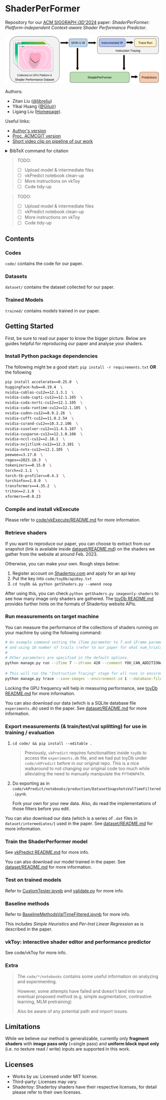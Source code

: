 # ShaderPerFormer

Repository for our [ACM SIGGRAPH i3D'2024](https://i3dsymposium.org/2024/) paper: *ShaderPerFormer: Platform-independent Context-aware Shader Performance Predictor*.

![Pipeline Overview](image/PipelineOverview.png)

Authors:
- Zitan Liu ([@libreliu](https://github.com/libreliu))
- Yikai Huang ([@Giluir](https://github.com/Giluir))
- Ligang Liu ([Homepage](http://staff.ustc.edu.cn/~lgliu)).

Useful links:
- [Author's version](./ShaderPerFormer.pdf)
- [Proc. ACMCGIT version](https://doi.org/10.1145/3651295)
- [Short video clip on pipeline of our work](./I3D-Video-HiRes.mp4)

<details>
<summary>BibTeX command for citation</summary>

```bibtex
@article{10.1145/3651295,
author = {Liu, Zitan and Huang, Yikai and Liu, Ligang},
title = {ShaderPerFormer: Platform-independent Context-aware Shader Performance Predictor},
year = {2024},
issue_date = {May 2024},
publisher = {Association for Computing Machinery},
address = {New York, NY, USA},
volume = {7},
number = {1},
url = {https://doi.org/10.1145/3651295},
doi = {10.1145/3651295},
abstract = {The ability to model and predict the execution time of GPU computations is crucial for real-time graphics application development and optimization. While there are many existing methodologies for graphics programmers to provide such estimates, those methods are often vendor-dependent, require the platforms to be tested, or fail to capture the contextual influences among shader instructions. To address this challenge, we propose ShaderPerFormer, a platform-independent, context-aware deep-learning approach to model GPU performance and provide end-to-end performance predictions on a per-shader basis. To provide more accurate predictions, our method contains a separate stage to gather platform-independent shader program trace information. We also provide a dataset consisting of a total of 54,667 fragment shader performance samples on 5 different platforms. Compared to the PILR and SH baseline methods, our approach reduces the average MAPE across five platforms by 8.26\% and 25.25\%, respectively.},
journal = {Proc. ACM Comput. Graph. Interact. Tech.},
month = {may},
articleno = {2},
numpages = {17},
keywords = {GPU, performance modeling, shader performance prediction}
}
```

</details>

> TODO:
> - [ ] Upload model & intermediate files
> - [ ] vkPredict notebook clean-up
> - [ ] More instructions on vkToy
> - [ ] Code tidy-up

> TODO:
> - [ ] Upload model & intermediate files
> - [ ] vkPredict notebook clean-up
> - [ ] More instructions on vkToy
> - [ ] Code tidy-up

## Contents

### Codes

`code/` contains the code for our paper.

### Datasets

`dataset/` contains the dataset collected for our paper.

### Trained Models

`trained/` contains models trained in our paper.

## Getting Started

First, be sure to read our paper to know the bigger picture. Below are guides helpful for reproducing our paper and analyse your shaders.

### Install Python package dependencies

The following might be a good start: `pip install -r requirements.txt` **OR** the following

```bash
pip install accelerate==0.25.0  \
huggingface-hub==0.19.4  \
nvidia-cublas-cu12==12.1.3.1  \
nvidia-cuda-cupti-cu12==12.1.105  \
nvidia-cuda-nvrtc-cu12==12.1.105  \
nvidia-cuda-runtime-cu12==12.1.105  \
nvidia-cudnn-cu12==8.9.2.26  \
nvidia-cufft-cu12==11.0.2.54  \
nvidia-curand-cu12==10.3.2.106  \
nvidia-cusolver-cu12==11.4.5.107  \
nvidia-cusparse-cu12==12.1.0.106  \
nvidia-nccl-cu12==2.18.1  \
nvidia-nvjitlink-cu12==12.3.101  \
nvidia-nvtx-cu12==12.1.105  \
peewee==3.17.0  \
regex==2023.10.3  \
tokenizers==0.15.0  \
torch==2.1.1  \
torch-tb-profiler==0.4.3  \
torchinfo==1.8.0  \
transformers==4.35.2  \
triton==2.1.0  \
xformers==0.0.23
```

### Compile and install vkExecute

Please refer to [code/vkExecute/README.md](code/vkExecute/README.md) for more information.

### Retrieve shaders

If you want to reproduce our paper, you can choose to extract from our snapshot (link is available inside [dataset/README.md](dataset/README.md)) on the shaders we gather from the website at around Feb. 2023.

Otherwise, you can make your own. Rough steps below:

1. Register account on [Shadertoy.com](https://www.shadertoy.com) and apply for an api key
2. Put the key into `code/toyDb/apiKey.txt`
3. `cd toyDb && python getShaders.py --amend noop`

After using this, you can check `python getShaders.py imageonly-shaders` to see how many image only shaders are gathered. The [toyDb README.md](code/toyDb/README.md) provides further hints on the formats of Shadertoy website APIs.

### Run measurements on target machine

You can measure the performance of the collections of shaders running on your machine by using the following command:

```bash
# An example command setting the iTime parameter to 7 and iFrame parameter to 420
# and using 10 number of trails (refer to our paper for what num_trials and num_cycles exactly means)
#
# Other parameters are specified in the default options.
python manage.py run --iTime 7 --iFrame 420 --comment YOU_CAN_ADDITIONALLY_PUT_COMMENT_HERE --num-trials 10 --save-images --database-file ${REPO_ROOT}/dataset/experiments.db 2> measurement_log.log

# This will run the "Instruction Tracing" stage for all runs in environment with ID=1
python manage.py trace --save-images --environment-id 1 --database-file ${REPO_ROOT}/dataset/experiments.db 2> trace_log.log
```

Locking the GPU frequency will help in measuring performance, see [toyDb README.md](code/toyDb/README.md) for more information.

You can also download our data (which is a SQLite database file `experiments.db`) used in the paper. See [dataset/README.md](dataset/README.md) for more information.

### Export measurements (& train/test/val splitting) for use in training / evaluation

1. `cd code/ && pip install --editable .`

   > Previously, `vkPredict` requires functionalities inside `toyDb` to access the `experiments.db` file, and we had put toyDb under `code/vkPredict` before in our original repo. This is a nice walkaround to not changing our original code too much while alleviating the need to manually manipulate the `PYTHONPATH`.

2. Do exporting as in `code/vkPredict/notebooks/production/DatasetSnapshotsValTimeFiltered.ipynb`.

   Fork your own for your new data. Also, do read the implementations of those filters before you edit.

You can also download our data (which is a series of `.dat` files in `dataset/intermediates/`) used in the paper. See [dataset/README.md](dataset/README.md) for more information.

### Train the ShaderPerformer model

See [vkPredict README.md](code/vkPredict/README.md) for more info.

You can also download our model trained in the paper. See [dataset/README.md](dataset/README.md) for more information.

### Test on trained models

Refer to [CustomTester.ipynb](code/vkPredict/notebooks/CustomTester.ipynb) and [validate.py](code/vkPredict/validate.py) for more info.

### Baseline methods

Refer to [BaselineMethodsValTimeFiltered.ipynb](code/vkPredict/notebooks/production/BaselineMethodsValTimeFiltered.ipynb) for more info.

This includes *Simple Heuristics* and *Per-Inst Linear Regression* as is described in the paper.

### vkToy: interactive shader editor and performance predictor

See code/vkToy for more info.

### Extra

> The `code/*/notebooks` contains some useful information on analyzing and experimenting.
>
> However, some attempts have failed and doesn't land into our eventual proposed method (e.g. simple augmentation, contrastive learning, MLM pretraining)
> 
> Also be aware of any potential path and import issues.

## Limitations

While we believe our method is generalizable, currently only **fragment shaders** with **image pass only** (=single pass) and **uniform block input only** (i.e. no texture read / write) inputs are supported in this work.

## Licenses

- Works by us: Licensed under MIT license.
- Third-party: Licenses may vary.
- Shadertoy: Shadertoy shaders have their respective licenses, for detail please refer to their own licenses.
